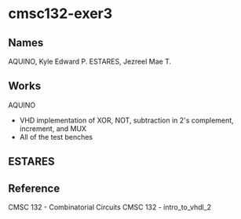 # cmsc132-exer3
## Names
AQUINO, Kyle Edward P.
ESTARES, Jezreel Mae T.

## Works
AQUINO
- VHD implementation of XOR, NOT, subtraction in 2's complement, increment, and MUX
- All of the test benches

ESTARES
 -

## Reference
CMSC 132 - Combinatorial Circuits
CMSC 132 - intro_to_vhdl_2
